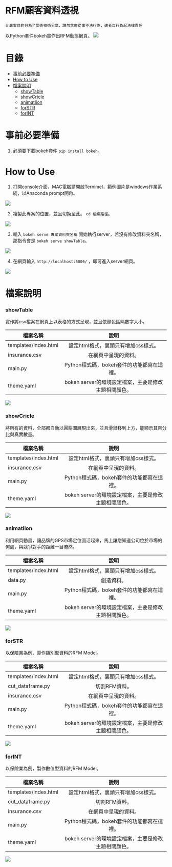RFM顧客資料透視
=========

`此專案目的只為了學術技術分享，請勿拿來從事不法行為，違者自行負起法律責任`

以Python套件bokeh實作出RFM動態網頁。
<img src="https://imgur.com/undefined.png"/>

目錄
=================
* [事前必要準備](#事前必要準備)
* [How to Use](#HowtoUse)
* [檔案說明](#檔案說明)
    * [showTable](#showTable)
    * [showCricle](#showCricle)
    * [animatIion](#animatIion)
    * [forSTR](#forSTR)
    * [forINT](#forINT)
   
 
事前必要準備
=================
1. 必須要下載bokeh套件 `pip install bokeh`。

How to Use
=================
1. 打開console介面，MAC電腦請開啟Ternimel，範例圖片是windows作業系統，以Anaconda prompt開啟。
<img src="https://imgur.com/Bib3wFr.png"/>

2. 複製此專案的位置，並且切換至此。 `cd 檔案路徑`。
<img src="https://imgur.com/4EwcRcs.png"/>

3. 輸入 `bokeh serve 專案資料夾名稱` 開始執行server，若沒有修改資料夾名稱，那指令會是 `bokeh serve showTable`。
<img src="https://imgur.com/zHpOJ3X.png"/>

4. 在網頁輸入 `http://localhost:5006/` ，即可進入server網頁。
<img src="https://imgur.com/AIZtbQ2.png"/>

檔案說明
=================


### showTable
實作將csv檔案在網頁上以表格的方式呈現，並且依顏色區隔數字大小。

| 檔案名稱      | 說明     |
| ---------- | :-----------:  |
| templates/index.html     | 設定html格式，裏頭只有增加css樣式。     |
| insurance.csv     | 在網頁中呈現的資料。     |
| main.py     | Python程式碼，bokeh套件的功能都寫在這裡。     |
| theme.yaml     | bokeh server的環境設定檔案，主要是修改主題相關顏色。     |
<img src="https://imgur.com/AIZtbQ2.png"/>

### showCricle
將所有的資料，全部都自動以圓餅圖展現出來，並且滑鼠移到上方，能顯示其百分比與真實數量。

| 檔案名稱      | 說明     |
| ---------- | :-----------:  |
| templates/index.html     | 設定html格式，裏頭只有增加css樣式。     |
| insurance.csv     | 在網頁中呈現的資料。     |
| main.py     | Python程式碼，bokeh套件的功能都寫在這裡。     |
| theme.yaml     | bokeh server的環境設定檔案，主要是修改主題相關顏色。     |
<img src="https://imgur.com/1WEmP4g.png"/>

### animatIion
利用網頁動畫，讓品牌的GPS市場定位圖活起來，馬上讓您知道公司位於市場的何處，與競爭對手的距離一目瞭然。

| 檔案名稱      | 說明     |
| ---------- | :-----------:  |
| templates/index.html     | 設定html格式，裏頭只有增加css樣式。     |
| data.py     | 創造資料。     |
| main.py     | Python程式碼，bokeh套件的功能都寫在這裡。     |
| theme.yaml     | bokeh server的環境設定檔案，主要是修改主題相關顏色。     |
<img src="https://imgur.com/ijmEuvd.png"/>

### forSTR
以保險業為例，製作類別型資料的RFM Model。

| 檔案名稱      | 說明     |
| ---------- | :-----------:  |
| templates/index.html     | 設定html格式，裏頭只有增加css樣式。     |
| cut_dataframe.py     | 切割RFM資料。     |
| insurance.csv     | 在網頁中呈現的資料。     |
| main.py     | Python程式碼，bokeh套件的功能都寫在這裡。     |
| theme.yaml     | bokeh server的環境設定檔案，主要是修改主題相關顏色。     |
<img src="https://imgur.com/eIzTnxB.png"/>

### forINT
以保險業為例，製作數值型資料的RFM Model。

| 檔案名稱      | 說明     |
| ---------- | :-----------:  |
| templates/index.html     | 設定html格式，裏頭只有增加css樣式。     |
| cut_dataframe.py     | 切割RFM資料。     |
| insurance.csv     | 在網頁中呈現的資料。     |
| main.py     | Python程式碼，bokeh套件的功能都寫在這裡。     |
| theme.yaml     | bokeh server的環境設定檔案，主要是修改主題相關顏色。     |
<img src="https://imgur.com/qVAmGXI.png"/>

